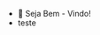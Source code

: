 - 👋 Seja Bem - Vindo! 
- teste

<!---
odiegosilva/odiegosilva is a ✨ special ✨ repository because its `README.md` (this file) appears on your GitHub profile.
You can click the Preview link to take a look at your changes.
--->
